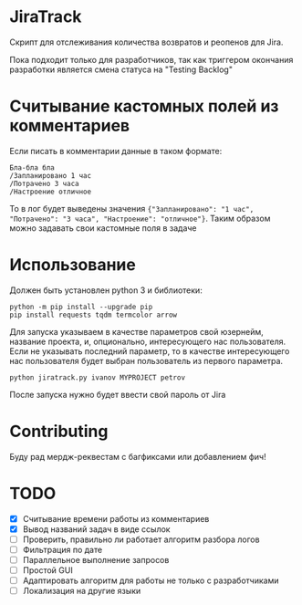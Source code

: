 # JiraTrack
Скрипт для отслеживания количества возвратов и реопенов для Jira.

Пока подходит только для разработчиков, так как триггером окончания разработки является смена статуса на "Testing Backlog"

# Считывание кастомных полей из комментариев

Если писать в комментарии данные в таком формате:

```
Бла-бла бла
/Запланировано 1 час
/Потрачено 3 часа
/Настроение отличное
```

То в лог будет выведены значения `{"Запланировано": "1 час", "Потрачено": "3 часа", "Настроение": "отличное"}`. Таким образом можно задавать свои кастомные поля в задаче

# Использование

Должен быть установлен python 3 и библиотеки:
```shell
python -m pip install --upgrade pip
pip install requests tqdm termcolor arrow
```

Для запуска указываем в качестве параметров свой юзернейм, название проекта, и, опционально, интересующего нас пользователя. Если не указывать последний параметр, то в качестве интересующего нас пользователя будет выбран пользователь из первого параметра.

```shell
python jiratrack.py ivanov MYPROJECT petrov
```
После запуска нужно будет ввести свой пароль от Jira

# Contributing

Буду рад мердж-реквестам с багфиксами или добавлением фич!

# TODO

- [X] Считывание времени работы из комментариев
- [X] Вывод названий задач в виде ссылок
- [ ] Проверить, правильно ли работает алгоритм разбора логов
- [ ] Фильтрация по дате
- [ ] Параллельное выполнение запросов
- [ ] Простой GUI
- [ ] Адаптировать алгоритм для работы не только с разработчиками
- [ ] Локализация на другие языки

